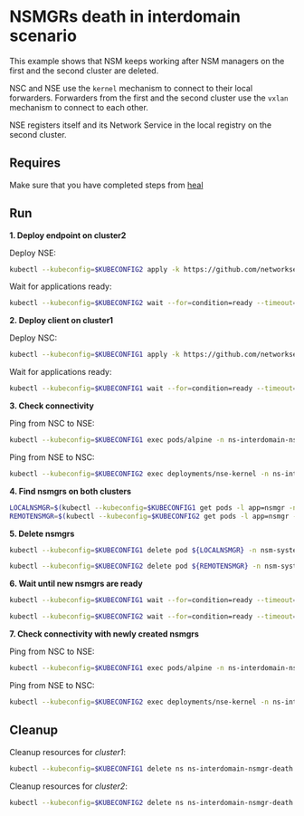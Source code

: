 # NSMGRs death in interdomain scenario

This example shows that NSM keeps working after NSM managers on the first and the second cluster are deleted.

NSC and NSE use the `kernel` mechanism to connect to their local forwarders.
Forwarders from the first and the second cluster use the `vxlan` mechanism to connect to each other.

NSE registers itself and its Network Service in the local registry on the second cluster.


## Requires

Make sure that you have completed steps from [heal](../../suites/heal)


## Run

**1. Deploy endpoint on cluster2**

Deploy NSE:
```bash
kubectl --kubeconfig=$KUBECONFIG2 apply -k https://github.com/networkservicemesh/deployments-k8s/examples/interdomain/usecases/heal_interdomain-nsmgr-death/cluster2?ref=4492bc8141637e1b8604b41830acdbeacac9b21e
```

Wait for applications ready:
```bash
kubectl --kubeconfig=$KUBECONFIG2 wait --for=condition=ready --timeout=1m pod -l app=nse-kernel -n ns-interdomain-nsmgr-death
```

**2. Deploy client on cluster1**

Deploy NSC:
```bash
kubectl --kubeconfig=$KUBECONFIG1 apply -k https://github.com/networkservicemesh/deployments-k8s/examples/interdomain/usecases/heal_interdomain-nsmgr-death/cluster1?ref=4492bc8141637e1b8604b41830acdbeacac9b21e
```

Wait for applications ready:
```bash
kubectl --kubeconfig=$KUBECONFIG1 wait --for=condition=ready --timeout=5m pod -l app=alpine -n ns-interdomain-nsmgr-death
```

**3. Check connectivity**

Ping from NSC to NSE:
```bash
kubectl --kubeconfig=$KUBECONFIG1 exec pods/alpine -n ns-interdomain-nsmgr-death -- ping -c 4 172.16.1.2
```

Ping from NSE to NSC:
```bash
kubectl --kubeconfig=$KUBECONFIG2 exec deployments/nse-kernel -n ns-interdomain-nsmgr-death -- ping -c 4 172.16.1.3
```

**4. Find nsmgrs on both clusters**

```bash
LOCALNSMGR=$(kubectl --kubeconfig=$KUBECONFIG1 get pods -l app=nsmgr -n nsm-system --template '{{range .items}}{{.metadata.name}}{{"\n"}}{{end}}')
REMOTENSMGR=$(kubectl --kubeconfig=$KUBECONFIG2 get pods -l app=nsmgr -n nsm-system --template '{{range .items}}{{.metadata.name}}{{"\n"}}{{end}}')
```

**5. Delete nsmgrs**

```bash
kubectl --kubeconfig=$KUBECONFIG1 delete pod ${LOCALNSMGR} -n nsm-system
```

```bash
kubectl --kubeconfig=$KUBECONFIG2 delete pod ${REMOTENSMGR} -n nsm-system
```

**6. Wait until new nsmgrs are ready**

```bash
kubectl --kubeconfig=$KUBECONFIG1 wait --for=condition=ready --timeout=1m pod -l app=nsmgr -n nsm-system
```

```bash
kubectl --kubeconfig=$KUBECONFIG2 wait --for=condition=ready --timeout=1m pod -l app=nsmgr -n nsm-system
```

**7. Check connectivity with newly created nsmgrs**

Ping from NSC to NSE:
```bash
kubectl --kubeconfig=$KUBECONFIG1 exec pods/alpine -n ns-interdomain-nsmgr-death -- ping -c 4 172.16.1.2
```

Ping from NSE to NSC:
```bash
kubectl --kubeconfig=$KUBECONFIG2 exec deployments/nse-kernel -n ns-interdomain-nsmgr-death -- ping -c 4 172.16.1.3
```


## Cleanup

Cleanup resources for *cluster1*:
```bash
kubectl --kubeconfig=$KUBECONFIG1 delete ns ns-interdomain-nsmgr-death
```

Cleanup resources for *cluster2*:
```bash
kubectl --kubeconfig=$KUBECONFIG2 delete ns ns-interdomain-nsmgr-death
```
